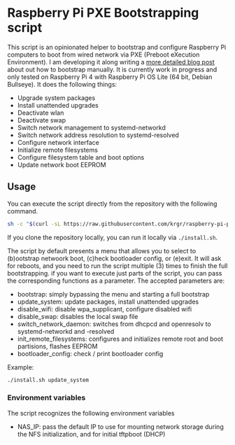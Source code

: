 # Raspberry Pi PXE Bootstrapping script

This script is an opinionated helper to bootstrap and configure Raspberry Pi computers to boot from wired network via PXE (Preboot eXecution Environment). I am developing it along writing a [more detailed blog post](https://krgr.dev/blog/raspberry-pi-pxe-kubernetes-cluster/) about out how to bootstrap manually. It is currently work in progress and only tested on Raspberry Pi 4 with Raspberry Pi OS Lite (64 bit, Debian Bullseye). It does the following things:

 * Upgrade system packages
 * Install unattended upgrades
 * Deactivate wlan
 * Deactivate swap
 * Switch network management to systemd-networkd
 * Switch network address resolution to systemd-resolved
 * Configure network interface
 * Initialize remote filesystems
 * Configure filesystem table and boot options
 * Update network boot EEPROM

## Usage

You can execute the script directly from the repository with the following command.

```bash
sh -c "$(curl -sL https://raw.githubusercontent.com/krgr/raspberry-pi-pxe-bootstrap/main/install.sh)"
```

If you clone the repository locally, you can run it locally via `./install.sh`.

The script by default presents a menu that allows you to select to (b)ootstrap netwoork boot, (c)heck bootloader config, or (e)exit. It will ask for reboots, and you need to run the script multiple (3) times to finish the full bootstrapping. if you want to execute just parts of the script, you can pass the corresponding functions as a parameter. The accepted parameters are:

 * bootstrap: simply bypassing the menu and starting a full bootstrap
 * update_system: update packages, install unattended upgrades
 * disable_wifi: disable wpa_supplicant, configure disabled wifi
 * disable_swap: disables the local swap file
 * switch_network_daemon: switches from dhcpcd and openresolv to systemd-networkd and -resolved
 * init_remote_filesystems: configures and initializes remote root and boot partisions, flashes EEPROM
 * bootloader_config: check / print bootloader config

Example:
```bash
./install.sh update_system
```

### Environment variables

The script recognizes the following environment variables

 * NAS_IP: pass the default IP to use for mounting network storage during the NFS initialization, and for initial tftpboot (DHCP)
